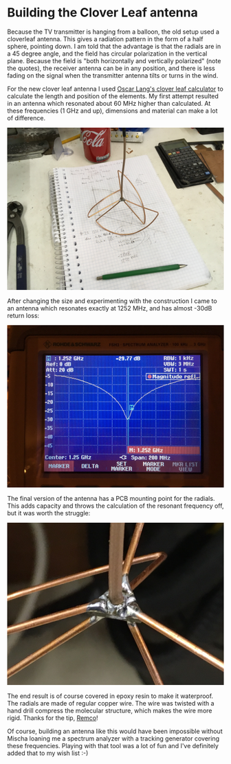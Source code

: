 Building the Clover Leaf antenna
================================

Because the TV transmitter is hanging from a balloon, the old setup used a cloverleaf
antenna. This gives a radiation pattern in the form of a half sphere, pointing down. I am
told that the advantage is that the radials are in a 45 degree angle, and the field has
circular polarization in the vertical plane. Because the field is "both horizontally and
vertically polarized" (note the quotes), the receiver antenna can be in any position, and
there is less fading on the signal when the transmitter antenna tilts or turns in the wind.

For the new clover leaf antenna I used
[Oscar Lang's clover leaf calculator](https://oscarliang.com/make-diy-cloverleaf-antenna/)
to calculate the length and position of the elements. My first attempt resulted in an
antenna which resonated about 60 MHz higher than calculated. At these frequencies (1 GHz
and up), dimensions and material can make a lot of difference.

![Clover leaf building in progress](images/cloverleaf-calculation.jpg)

After changing the size and experimenting with the construction I came to an antenna which
resonates exactly at 1252 MHz, and has almost -30dB return loss:

![Return loss](images/cloverleaf-measurements.jpg)

The final version of the antenna has a PCB mounting point for the radials. This adds
capacity and throws the calculation of the resonant frequency off, but it was worth the
struggle:

![construction](images/cloverleaf-construction.jpg)

The end result is of course covered in epoxy resin to make it waterproof. The radials are
made of regular copper wire. The wire was twisted with a hand drill compress the molecular
structure, which makes the wire more rigid. Thanks for the tip, [Remco](http://remco.org/)!

Of course, building an antenna like this would have been impossible without Mischa loaning
me a spectrum analyzer with a tracking generator covering these frequencies. Playing with
that tool was a lot of fun and I've definitely added that to my wish list :-)
